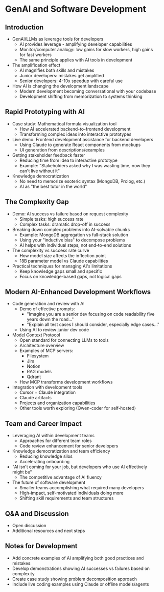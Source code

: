 # GenAI and Software Development

## Introduction
- GenAI/LLMs as leverage tools for developers
  - AI provides leverage - amplifying developer capabilities
  - Monitor/computer analogy: low gains for slow workers, high gains for fast workers
  - The same principle applies with AI tools in development
- The amplification effect
  - AI magnifies both skills and mistakes
  - Junior developers: mistakes get amplified
  - Senior developers: 4-10x speedup with careful use
- How AI is changing the development landscape
  - Modern development becoming conversational with your codebase
  - Development shifting from memorization to systems thinking

## Rapid Prototyping with AI
- Case study: Mathematical formula visualization tool
  - How AI accelerated backend-to-frontend development
  - Transforming complex ideas into interactive prototypes
- Live demo: Frontend development assistance for backend developers
  - Using Claude to generate React components from mockups
  - UI generation from descriptions/examples
- Getting stakeholder feedback faster
  - Reducing time from idea to interactive prototype
  - Example: "Stakeholders asked why I was wasting time, now they can't live without it"
- Knowledge democratization
  - No need to memorize esoteric syntax (MongoDB, Prolog, etc.)
  - AI as "the best tutor in the world"

## The Complexity Gap
- Demo: AI success vs failure based on request complexity
  - Simple tasks: high success rate
  - Complex tasks: dramatic drop-off in success
- Breaking down complex problems into AI-solvable chunks
  - Example: MongoDB aggregation vs full-stack solution
  - Using your "inductive bias" to decompose problems
  - AI helps with individual steps, not end-to-end solutions
- The complexity vs success rate curve
  - How model size affects the inflection point
  - 18B parameter model vs Claude capabilities
- Practical techniques for managing AI's limitations
  - Keep knowledge gaps small and specific
  - Focus on knowledge-based gaps, not logical gaps

## Modern AI-Enhanced Development Workflows
- Code generation and review with AI
  - Demo of effective prompts:
    - "Imagine you are a senior dev focusing on code readability five years down the road..."
    - "Explain all test cases I should consider, especially edge cases..."
  - Using AI to review junior dev code
- Model Context Protocol
  - Open standard for connecting LLMs to tools
  - Architecture overview
  - Examples of MCP servers:
    - Filesystem
    - Jira
    - Notion
    - RAG models
    - Qdrant
  - How MCP transforms development workflows
- Integration with development tools
  - Cursor + Claude integration
  - Claude artifacts
  - Projects and organization capabilities
  - Other tools worth exploring (Qwen-coder for self-hosted)

## Team and Career Impact
- Leveraging AI within development teams
  - Approaches for different team roles
  - Code review enhancement for senior developers
- Knowledge democratization and team efficiency
  - Reducing knowledge silos
  - Accelerating onboarding
- "AI isn't coming for your job, but developers who use AI effectively might be"
  - The competitive advantage of AI fluency
- The future of software development
  - Smaller teams accomplishing what required many developers
  - High-impact, self-motivated individuals doing more
  - Shifting skill requirements and team structures

## Q&A and Discussion
- Open discussion
- Additional resources and next steps

## Notes for Development
- Add concrete examples of AI amplifying both good practices and mistakes
- Develop demonstrations showing AI successes vs failures based on complexity
- Create case study showing problem decomposition approach
- Include live coding examples using Claude or offline models/agents